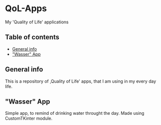 # QoL-Apps
My 'Quality of Life' applications

## Table of contents
* [General info](#general-info)
* ["Wasser" App](#"Wasser"-App)

## General info
This is a repository of ,Quality of Life' apps, that I am using in my every day life.

## "Wasser" App
Simple app, to remind of drinking water throught the day.
Made using CustomTKinter module.
